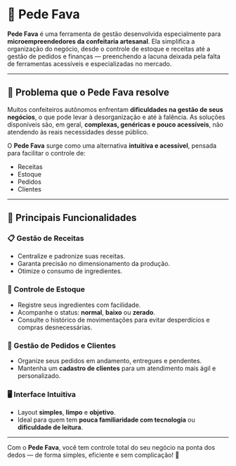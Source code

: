 # 🍰 Pede Fava

**Pede Fava** é uma ferramenta de gestão desenvolvida especialmente para **microempreendedores da confeitaria artesanal**. Ela simplifica a organização do negócio, desde o controle de estoque e receitas até a gestão de pedidos e finanças — preenchendo a lacuna deixada pela falta de ferramentas acessíveis e especializadas no mercado.

---

## 🚨 Problema que o Pede Fava resolve

Muitos confeiteiros autônomos enfrentam **dificuldades na gestão de seus negócios**, o que pode levar à desorganização e até à falência. As soluções disponíveis são, em geral, **complexas, genéricas e pouco acessíveis**, não atendendo às reais necessidades desse público.

O **Pede Fava** surge como uma alternativa **intuitiva e acessível**, pensada para facilitar o controle de:

- Receitas
- Estoque
- Pedidos
- Clientes

---

## 🔧 Principais Funcionalidades

### 📋 Gestão de Receitas
- Centralize e padronize suas receitas.
- Garanta precisão no dimensionamento da produção.
- Otimize o consumo de ingredientes.

### 🧂 Controle de Estoque
- Registre seus ingredientes com facilidade.
- Acompanhe o status: **normal**, **baixo** ou **zerado**.
- Consulte o histórico de movimentações para evitar desperdícios e compras desnecessárias.

### 🧾 Gestão de Pedidos e Clientes
- Organize seus pedidos em andamento, entregues e pendentes.
- Mantenha um **cadastro de clientes** para um atendimento mais ágil e personalizado.

### 🖥️ Interface Intuitiva
- Layout **simples**, **limpo** e **objetivo**.
- Ideal para quem tem **pouca familiaridade com tecnologia** ou **dificuldade de leitura**.

---

Com o **Pede Fava**, você tem controle total do seu negócio na ponta dos dedos — de forma simples, eficiente e sem complicação! 🚀
